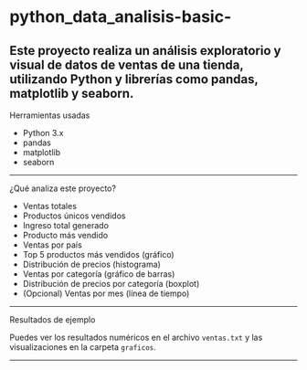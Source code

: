 # python_data_analisis-basic-
Este proyecto realiza un análisis exploratorio y visual de datos de ventas de una tienda, utilizando Python y librerías como pandas, matplotlib y seaborn.
---

 Herramientas usadas

- Python 3.x
- pandas
- matplotlib
- seaborn

---
 ¿Qué analiza este proyecto?

- Ventas totales
- Productos únicos vendidos
- Ingreso total generado
- Producto más vendido
- Ventas por país
- Top 5 productos más vendidos (gráfico)
- Distribución de precios (histograma)
- Ventas por categoría (gráfico de barras)
- Distribución de precios por categoría (boxplot)
- (Opcional) Ventas por mes (línea de tiempo)

---

Resultados de ejemplo

Puedes ver los resultados numéricos en el archivo `ventas.txt` y las visualizaciones en la carpeta `graficos`.

---
